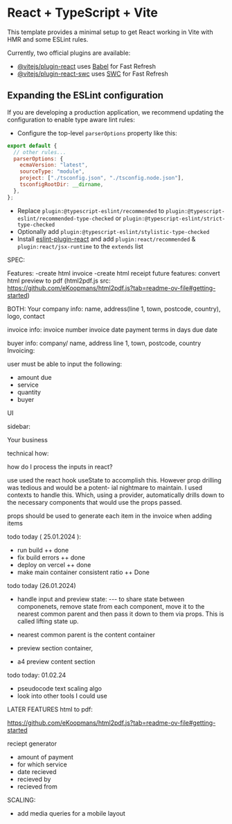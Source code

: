 # React + TypeScript + Vite

This template provides a minimal setup to get React working in Vite with HMR and some ESLint rules.

Currently, two official plugins are available:

- [@vitejs/plugin-react](https://github.com/vitejs/vite-plugin-react/blob/main/packages/plugin-react/README.md) uses [Babel](https://babeljs.io/) for Fast Refresh
- [@vitejs/plugin-react-swc](https://github.com/vitejs/vite-plugin-react-swc) uses [SWC](https://swc.rs/) for Fast Refresh

## Expanding the ESLint configuration

If you are developing a production application, we recommend updating the configuration to enable type aware lint rules:

- Configure the top-level `parserOptions` property like this:

```js
export default {
  // other rules...
  parserOptions: {
    ecmaVersion: "latest",
    sourceType: "module",
    project: ["./tsconfig.json", "./tsconfig.node.json"],
    tsconfigRootDir: __dirname,
  },
};
```

- Replace `plugin:@typescript-eslint/recommended` to `plugin:@typescript-eslint/recommended-type-checked` or `plugin:@typescript-eslint/strict-type-checked`
- Optionally add `plugin:@typescript-eslint/stylistic-type-checked`
- Install [eslint-plugin-react](https://github.com/jsx-eslint/eslint-plugin-react) and add `plugin:react/recommended` & `plugin:react/jsx-runtime` to the `extends` list

SPEC:

Features:
-create html invoice
-create html receipt
future features:
convert html preview to pdf (html2pdf.js src: https://github.com/eKoopmans/html2pdf.js?tab=readme-ov-file#getting-started)

BOTH:
Your company info:
name, address(line 1, town, postcode, country), logo, contact

invoice info:
invoice number
invoice date
payment terms in days
due date

buyer info:
company/ name, address line 1, town, postcode, country
Invoicing:

user must be able to input the following:

- amount due
- service
- quantity
- buyer

UI

sidebar:

Your business

technical how:

how do I process the inputs in react?

use used the react hook useState to accomplish this. However prop drilling was tedious and would be a potent-
ial nightmare to maintain. I used contexts to handle this. Which, using a provider, automatically drills down to
the necessary components that would use the props passed.

props should be used to generate each item in the invoice when adding items

todo today ( 25.01.2024 ):

- run build ++ done
- fix build errors ++ done
- deploy on vercel ++ done
- make main container consistent ratio ++ Done

todo today (26.01.2024)

- handle input and preview state:
  --- to share state between componenets, remove state from each component, move it to the
  nearest common parent and then pass it down to them via props. This is called lifting state up.

- nearest common parent is the content container

- preview section container,
- a4 preview content section

todo today: 01.02.24

- pseudocode text scaling algo
- look into other tools I could use

LATER FEATURES
html to pdf:

https://github.com/eKoopmans/html2pdf.js?tab=readme-ov-file#getting-started

reciept generator

- amount of payment
- for which service
- date recieved
- recieved by
- recieved from

SCALING:

- add media queries for a mobile layout
